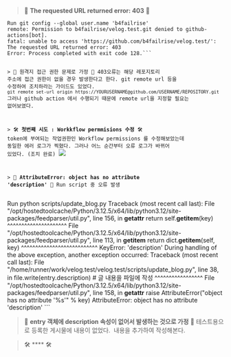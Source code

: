 <blockquote>
<p>💢 <strong>The requested URL returned error: 403</strong> 💢</p>
</blockquote>
<pre><code>Run git config --global user.name 'b4failrise'
remote: Permission to b4failrise/velog.test.git denied to github-actions[bot].
fatal: unable to access 'https://github.com/b4failrise/velog.test/': The requested URL returned error: 403
Error: Process completed with exit code 128.```




&gt; 💬 원격지 접근 권한 문제로 가정 💬
403오류는 해당 레포지토리 주소에 접근 권한이 없을 경우 발생한다고 한다.
git remote url 등을 수정하여 조치하라는 가이드도 있었다.
`git remote set-url origin https://YOURUSERNAME@github.com/USERNAME/REPOSITORY.git`
그러나 github action 에서 수행되기 때문에 remote url을 지정할 필요는 없어보였다.



&gt; 🛠️ **첫번째 시도 : Workkflow permmisions 수정** 🛠️
token에 부여되는 작업권한인 Workflow permissions 를 수정해보았는데 동일한 에러 로그가 찍혔다.
그러나 어느 순간부터 오류 로그가 바뀌어 있었다. (조치 완료)
![](https://velog.velcdn.com/images/b4failrise/post/f61a34ec-9227-4a5a-b979-7f9a0b2bf4e8/image.png)


&gt; 💢 **AttributeError: object has no attribute 'description'** 💢
Run script 중 오류 발생</code></pre><p>Run python scripts/update_blog.py
Traceback (most recent call last):
  File &quot;/opt/hostedtoolcache/Python/3.12.5/x64/lib/python3.12/site-packages/feedparser/util.py&quot;, line 156, in <strong>getattr</strong>
    return self.<strong>getitem</strong>(key)
           ^^^^^^^^^^^^^^^^^^^^^
  File &quot;/opt/hostedtoolcache/Python/3.12.5/x64/lib/python3.12/site-packages/feedparser/util.py&quot;, line 113, in <strong>getitem</strong>
    return dict.<strong>getitem</strong>(self, key)
           ^^^^^^^^^^^^^^^^^^^^^^^^^^^
KeyError: 'description'
During handling of the above exception, another exception occurred:
Traceback (most recent call last):
  File &quot;/home/runner/work/velog.test/velog.test/scripts/update_blog.py&quot;, line 38, in 
    file.write(entry.description)  # 글 내용을 파일에 작성
               ^^^^^^^^^^^^^^^^^
  File &quot;/opt/hostedtoolcache/Python/3.12.5/x64/lib/python3.12/site-packages/feedparser/util.py&quot;, line 158, in <strong>getattr</strong>
    raise AttributeError(&quot;object has no attribute '%s'&quot; % key)
AttributeError: object has no attribute 'description' ```</p>
<blockquote>
<p>💬 <strong>entry 객체에 description 속성이 없어서 발생하는 것으로 가정</strong> 💬
  테스트용으로 등록한 게시물에 내용이 없었다.
  <img alt="" src="https://velog.velcdn.com/images/b4failrise/post/11b4fcd7-9f82-4adf-b7fa-4b682653a54f/image.png" />
  내용을 추가하여 작성해본다.</p>
</blockquote>
<blockquote>
<p>🛠️ **** 🛠️</p>
</blockquote>
